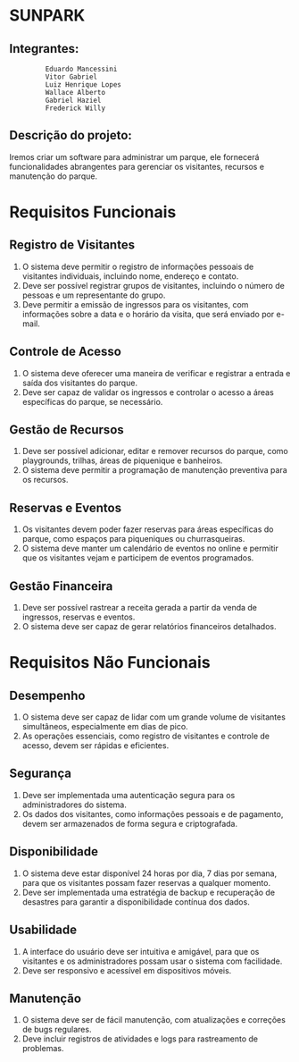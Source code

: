 # SUNPARK
## Integrantes: 
             Eduardo Mancessini
             Vitor Gabriel
             Luiz Henrique Lopes
             Wallace Alberto
             Gabriel Haziel
             Frederick Willy
## Descrição do projeto: 
Iremos criar um software para administrar um parque, ele fornecerá funcionalidades abrangentes para gerenciar os visitantes, recursos e manutenção do parque.

# Requisitos Funcionais
## Registro de Visitantes
1. O sistema deve permitir o registro de informações pessoais de visitantes individuais, incluindo nome, endereço e contato.
2. Deve ser possível registrar grupos de visitantes, incluindo o número de pessoas e um representante do grupo.
3. Deve permitir a emissão de ingressos para os visitantes, com informações sobre a data e o horário da visita, que será enviado por e-mail.

## Controle de Acesso
1. O sistema deve oferecer uma maneira de verificar e registrar a entrada e saída dos visitantes do parque.
2. Deve ser capaz de validar os ingressos e controlar o acesso a áreas específicas do parque, se necessário.

## Gestão de Recursos
1. Deve ser possível adicionar, editar e remover recursos do parque, como playgrounds, trilhas, áreas de piquenique e banheiros.
2. O sistema deve permitir a programação de manutenção preventiva para os recursos.

## Reservas e Eventos
1. Os visitantes devem poder fazer reservas para áreas específicas do parque, como espaços para piqueniques ou churrasqueiras.
2. O sistema deve manter um calendário de eventos no online e permitir que os visitantes vejam e participem de eventos programados.

## Gestão Financeira
1. Deve ser possível rastrear a receita gerada a partir da venda de ingressos, reservas e eventos.
2. O sistema deve ser capaz de gerar relatórios financeiros detalhados.

# Requisitos Não Funcionais
## Desempenho
1. O sistema deve ser capaz de lidar com um grande volume de visitantes simultâneos, especialmente em dias de pico.
2. As operações essenciais, como registro de visitantes e controle de acesso, devem ser rápidas e eficientes.

## Segurança
1. Deve ser implementada uma autenticação segura para os administradores do sistema.
2. Os dados dos visitantes, como informações pessoais e de pagamento, devem ser armazenados de forma segura e criptografada.

## Disponibilidade
1. O sistema deve estar disponível 24 horas por dia, 7 dias por semana, para que os visitantes possam fazer reservas a qualquer momento.
2. Deve ser implementada uma estratégia de backup e recuperação de desastres para garantir a disponibilidade contínua dos dados.

## Usabilidade
1. A interface do usuário deve ser intuitiva e amigável, para que os visitantes e os administradores possam usar o sistema com facilidade.
2. Deve ser responsivo e acessível em dispositivos móveis.

## Manutenção
1. O sistema deve ser de fácil manutenção, com atualizações e correções de bugs regulares.
2. Deve incluir registros de atividades e logs para rastreamento de problemas.
